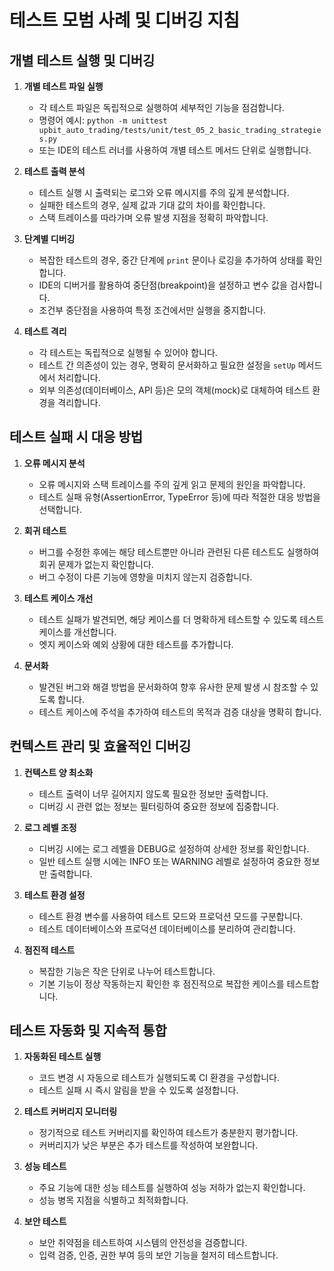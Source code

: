 # 테스트 모범 사례 및 디버깅 지침

## 개별 테스트 실행 및 디버깅

1. **개별 테스트 파일 실행**
   - 각 테스트 파일은 독립적으로 실행하여 세부적인 기능을 점검합니다.
   - 명령어 예시: `python -m unittest upbit_auto_trading/tests/unit/test_05_2_basic_trading_strategies.py`
   - 또는 IDE의 테스트 러너를 사용하여 개별 테스트 메서드 단위로 실행합니다.

2. **테스트 출력 분석**
   - 테스트 실행 시 출력되는 로그와 오류 메시지를 주의 깊게 분석합니다.
   - 실패한 테스트의 경우, 실제 값과 기대 값의 차이를 확인합니다.
   - 스택 트레이스를 따라가며 오류 발생 지점을 정확히 파악합니다.

3. **단계별 디버깅**
   - 복잡한 테스트의 경우, 중간 단계에 `print` 문이나 로깅을 추가하여 상태를 확인합니다.
   - IDE의 디버거를 활용하여 중단점(breakpoint)을 설정하고 변수 값을 검사합니다.
   - 조건부 중단점을 사용하여 특정 조건에서만 실행을 중지합니다.

4. **테스트 격리**
   - 각 테스트는 독립적으로 실행될 수 있어야 합니다.
   - 테스트 간 의존성이 있는 경우, 명확히 문서화하고 필요한 설정을 `setUp` 메서드에서 처리합니다.
   - 외부 의존성(데이터베이스, API 등)은 모의 객체(mock)로 대체하여 테스트 환경을 격리합니다.

## 테스트 실패 시 대응 방법

1. **오류 메시지 분석**
   - 오류 메시지와 스택 트레이스를 주의 깊게 읽고 문제의 원인을 파악합니다.
   - 테스트 실패 유형(AssertionError, TypeError 등)에 따라 적절한 대응 방법을 선택합니다.

2. **회귀 테스트**
   - 버그를 수정한 후에는 해당 테스트뿐만 아니라 관련된 다른 테스트도 실행하여 회귀 문제가 없는지 확인합니다.
   - 버그 수정이 다른 기능에 영향을 미치지 않는지 검증합니다.

3. **테스트 케이스 개선**
   - 테스트 실패가 발견되면, 해당 케이스를 더 명확하게 테스트할 수 있도록 테스트 케이스를 개선합니다.
   - 엣지 케이스와 예외 상황에 대한 테스트를 추가합니다.

4. **문서화**
   - 발견된 버그와 해결 방법을 문서화하여 향후 유사한 문제 발생 시 참조할 수 있도록 합니다.
   - 테스트 케이스에 주석을 추가하여 테스트의 목적과 검증 대상을 명확히 합니다.

## 컨텍스트 관리 및 효율적인 디버깅

1. **컨텍스트 양 최소화**
   - 테스트 출력이 너무 길어지지 않도록 필요한 정보만 출력합니다.
   - 디버깅 시 관련 없는 정보는 필터링하여 중요한 정보에 집중합니다.

2. **로그 레벨 조정**
   - 디버깅 시에는 로그 레벨을 DEBUG로 설정하여 상세한 정보를 확인합니다.
   - 일반 테스트 실행 시에는 INFO 또는 WARNING 레벨로 설정하여 중요한 정보만 출력합니다.

3. **테스트 환경 설정**
   - 테스트 환경 변수를 사용하여 테스트 모드와 프로덕션 모드를 구분합니다.
   - 테스트 데이터베이스와 프로덕션 데이터베이스를 분리하여 관리합니다.

4. **점진적 테스트**
   - 복잡한 기능은 작은 단위로 나누어 테스트합니다.
   - 기본 기능이 정상 작동하는지 확인한 후 점진적으로 복잡한 케이스를 테스트합니다.

## 테스트 자동화 및 지속적 통합

1. **자동화된 테스트 실행**
   - 코드 변경 시 자동으로 테스트가 실행되도록 CI 환경을 구성합니다.
   - 테스트 실패 시 즉시 알림을 받을 수 있도록 설정합니다.

2. **테스트 커버리지 모니터링**
   - 정기적으로 테스트 커버리지를 확인하여 테스트가 충분한지 평가합니다.
   - 커버리지가 낮은 부분은 추가 테스트를 작성하여 보완합니다.

3. **성능 테스트**
   - 주요 기능에 대한 성능 테스트를 실행하여 성능 저하가 없는지 확인합니다.
   - 성능 병목 지점을 식별하고 최적화합니다.

4. **보안 테스트**
   - 보안 취약점을 테스트하여 시스템의 안전성을 검증합니다.
   - 입력 검증, 인증, 권한 부여 등의 보안 기능을 철저히 테스트합니다.
